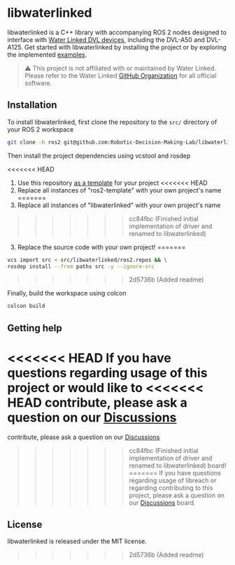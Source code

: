 # libwaterlinked

libwaterlinked is a C++ library with accompanying ROS 2 nodes designed to
interface with [Water Linked DVL devices](https://waterlinked.com/dvl), including
the DVL-A50 and DVL-A125. Get started with libwaterlinked by installing the
project or by exploring the implemented [examples](https://github.com/Robotic-Decision-Making-Lab/libwaterlinked/tree/main/examples).

> :warning: This project is not affiliated with or maintained by Water Linked.
> Please refer to the Water Linked [GitHub Organization](https://github.com/waterlinked/)
> for all official software.

## Installation

To install libwaterlinked, first clone the repository to the `src/` directory
of your ROS 2 workspace

```bash
git clone -b ros2 git@github.com:Robotic-Decision-Making-Lab/libwaterlinked.git
```

Then install the project dependencies using vcstool and rosdep

<<<<<<< HEAD
1. Use this repository [as a template](https://docs.github.com/en/repositories/creating-and-managing-repositories/creating-a-repository-from-a-template)
for your project
<<<<<<< HEAD
2. Replace all instances of "ros2-template" with your own project's name
=======
2. Replace all instances of "libwaterlinked" with your own project's name
>>>>>>> cc84fbc (Finished initial implementation of driver and renamed to libwaterlinked)
3. Replace the source code with your own project!
=======
```bash
vcs import src < src/libwaterlinked/ros2.repos && \
rosdep install --from paths src -y --ignore-src
```
>>>>>>> 2d5736b (Added readme)

Finally, build the workspace using colcon

```bash
colcon build
```

## Getting help

<<<<<<< HEAD
If you have questions regarding usage of this project or would like to
<<<<<<< HEAD
contribute, please ask a question on our [Discussions](https://github.com/Robotic-Decision-Making-Lab/ros2-template/discussions)
=======
contribute, please ask a question on our [Discussions](https://github.com/Robotic-Decision-Making-Lab/libwaterlinked/discussions)
>>>>>>> cc84fbc (Finished initial implementation of driver and renamed to libwaterlinked)
board!
=======
If you have questions regarding usage of libreach or regarding contributing to
this project, please ask a question on our [Discussions](https://github.com/Robotic-Decision-Making-Lab/libwaterlinked/discussions)
board.

## License

libwaterlinked is released under the MIT license.
>>>>>>> 2d5736b (Added readme)
